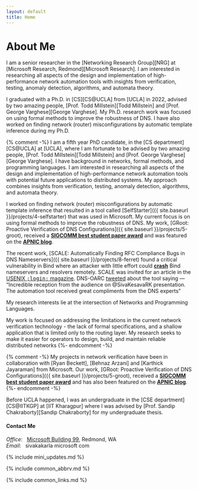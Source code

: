 ```yaml
---
layout: default
title: Home
---
```

<main id="main" class="site-main">

<h1 class="title-small-caps">About Me</h1>

<div class="bio" markdown="1">

I am a <span class="color-medium-accent">senior researcher</span> in the [Networking Research Group][NRG] at [Microsoft Research, Redmond][Microsoft Research].
I am interested in researching all aspects of the design and implementation of high-performance network automation tools with insights from verification, testing, anomaly detection, algorithms, and automata theory.

I graduated with a Ph.D. in [CS][CS@UCLA] from [UCLA] in 2022, advised by two amazing people, [Prof. Todd Millstein][Todd Millstein] and [Prof. George Varghese][George Varghese].
My Ph.D. research work was focused on using formal methods to improve the robustness of DNS.
I have also worked on finding network (router) misconfigurations by automatic template inference during my Ph.D.

{% comment -%}
I am a fifth year PhD candidate, in the [CS department][CS@UCLA] at [UCLA], where I am fortunate to be advised by two amazing people, [Prof. Todd Millstein][Todd Millstein] and [Prof. George Varghese][George Varghese]. I have background in networks, formal methods, and programming languages. I am interested in researching all aspects of the design and implementation of high-performance network automation tools with potential future applications to distributed systems. My approach combines insights from verification, testing, anomaly detection, algorithms, and automata theory.

I worked on finding network (router) misconfigurations by automatic template inference
that resulted in a tool called [<span class='small-caps'>SelfStarter</span>]({{ site.baseurl }}/projects/4-selfstarter) that was used in Microsoft. My current focus is on using formal methods to improve the robustness of DNS.
My work, [<span class='small-caps'>GRoot</span>: Proactive Verification of DNS Configurations]({{ site.baseurl }}/projects/5-groot), received a [**SIGCOMM best student paper award**](http://www.sigcomm.org/awards/student-award-recipients) and was featured on the [**APNIC blog**](https://blog.apnic.net/2020/10/29/find-bugs-in-your-dns-zone-files-before-deployment/).

The recent work, [<span class='small-caps'>SCALE</span>:  Automatically Finding RFC Compliance Bugs in DNS Nameservers]({{ site.baseurl }}/projects/8-ferret) found a critical vulnerability in Bind where an attacker with little effort could [**crash**](https://kb.isc.org/v1/docs/cve-2021-25215) Bind nameservers and resolvers remotely. <span class='small-caps'>SCALE</span> was invited for an article in the [USENIX <tt>;login:</tt> magazine](https://www.usenix.org/publications/loginonline/ferret-automatically-finding-rfc-compliance-bugs-dns-nameservers). DNS-OARC [tweeted](https://twitter.com/dnsoarc/status/1390497128825376770)  about the tool saying — “Incredible reception from the audience on @SivaKesavaRK presentation. The automation tool received great compliments from the DNS experts”

My research interests lie at the intersection of Networks and Programming Languages.
<!-- My work is focused on addressing two key limitations in the current network verification technology - the lack of formal specifications, and a shallow application that is limited only to the routing layer.  -->
My work is focused on addressing the limitations in the current network verification technology - the lack of formal specifications, and a shallow application that is limited only to the routing layer.
My research seeks to make it easier for operators to design, build, and maintain reliable distributed networks
{%- endcomment -%}

{% comment -%}
My projects in network verification have been in collaboration with [Ryan Beckett], [Behnaz Arzani] and [Karthick Jayaraman] from Microsoft. Our work, [<span class='small-caps'>GRoot</span>: Proactive Verification of DNS Configurations]({{ site.baseurl }}/projects/5-groot), received a [**SIGCOMM best student paper award**](http://www.sigcomm.org/awards/student-award-recipients) and has also been featured on the [**APNIC blog**](https://blog.apnic.net/2020/10/29/find-bugs-in-your-dns-zone-files-before-deployment/).  
{%- endcomment -%}

Before UCLA happened, I  was an undergraduate in the [CSE department][CS@IITKGP] at [IIT Kharagpur] where I was advised by [Prof. Sandip Chakraborty][Sandip Chakraborty] for my undergraduate thesis.

<h4><i class='far fa-fw fa-sm fa-address-book'></i> Contact Me </h4>

<em>Office</em>: &nbsp; [Microsoft Building 99][MSRA], Redmond, WA
<br>
<em>Email</em>: &nbsp; sivakakarla <i class='fas fa-fw fa-sm fa-at'></i> microsoft <i class='fas fa-fw fa-xs fa-circle' style='font-size: 0.4em; vertical-align: 25%;'></i> com
<br>

[MSRA]:        https://goo.gl/maps/Qn2c64vWkwXAmdJb6


{% include mini_updates.md %}

{% include common_abbrv.md %}

{% include common_links.md %}
</div>



</main>



